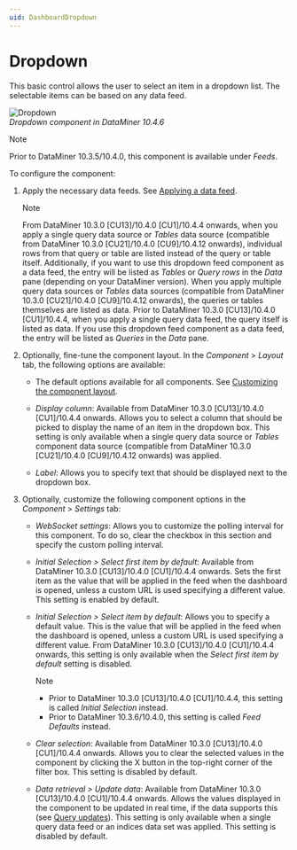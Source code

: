 ```yaml
---
uid: DashboardDropdown
---
```


# Dropdown

This basic control allows the user to select an item in a dropdown list. The selectable items can be based on any data feed.

![Dropdown](~/user-guide/images/Dropdown.png)<br>*Dropdown component in DataMiner 10.4.6*

> [!NOTE]
> Prior to DataMiner 10.3.5/10.4.0<!--  RN 35902 -->, this component is available under *Feeds*.

To configure the component:

1. Apply the necessary data feeds. See [Applying a data feed](xref:Apply_Data_Feed).

   > [!NOTE]
   > From DataMiner 10.3.0 [CU13]/10.4.0 [CU1]/10.4.4 onwards<!--RN 38811-->, when you apply a single query data source or *Tables* data source (compatible from DataMiner 10.3.0 [CU21]/10.4.0 [CU9]/10.4.12 onwards<!--RN 41161-->), individual rows from that query or table are listed instead of the query or table itself. Additionally, if you want to use this dropdown feed component as a data feed, the entry will be listed as *Tables* or *Query rows* in the *Data* pane (depending on your DataMiner version<!--RN 41075-->). When you apply multiple query data sources or *Tables* data sources (compatible from DataMiner 10.3.0 [CU21]/10.4.0 [CU9]/10.4.12 onwards<!--RN 41161-->), the queries or tables themselves are listed as data. Prior to DataMiner 10.3.0 [CU13]/10.4.0 [CU1]/10.4.4, when you apply a single query data feed, the query itself is listed as data. If you use this dropdown feed component as a data feed, the entry will be listed as *Queries* in the *Data* pane.

1. Optionally, fine-tune the component layout. In the *Component* > *Layout* tab, the following options are available:

   - The default options available for all components. See [Customizing the component layout](xref:Customize_Component_Layout).

   - *Display column*: Available from DataMiner 10.3.0 [CU13]/10.4.0 [CU1]/10.4.4 onwards<!--RN 38811-->. Allows you to select a column that should be picked to display the name of an item in the dropdown box. This setting is only available when a single query data source or *Tables* component data source (compatible from DataMiner 10.3.0 [CU21]/10.4.0 [CU9]/10.4.12 onwards<!--RN 41161-->) was applied.

   - *Label*: Allows you to specify text that should be displayed next to the dropdown box.

1. Optionally, customize the following component options in the *Component* > *Settings* tab:

   - *WebSocket settings*: Allows you to customize the polling interval for this component. To do so, clear the checkbox in this section and specify the custom polling interval.

   - *Initial Selection > Select first item by default*: Available from DataMiner 10.3.0 [CU13]/10.4.0 [CU1]/10.4.4 onwards<!--RN 38775-->. Sets the first item as the value that will be applied in the feed when the dashboard is opened, unless a custom URL is used specifying a different value. This setting is enabled by default.

   - *Initial Selection > Select item by default*: Allows you to specify a default value. This is the value that will be applied in the feed when the dashboard is opened, unless a custom URL is used specifying a different value. From DataMiner 10.3.0 [CU13]/10.4.0 [CU1]/10.4.4 onwards<!--RN 38775-->, this setting is only available when the *Select first item by default* setting is disabled.

     > [!NOTE]
     >
     > - Prior to DataMiner 10.3.0 [CU13]/10.4.0 [CU1]/10.4.4<!--RN 38775-->, this setting is called *Initial Selection* instead.
     > - Prior to DataMiner 10.3.6/10.4.0<!--  RN 35984 -->, this setting is called *Feed Defaults* instead.

   - *Clear selection*: Available from DataMiner 10.3.0 [CU13]/10.4.0 [CU1]/10.4.4 onwards<!--RN 38758-->. Allows you to clear the selected values in the component by clicking the X button in the top-right corner of the filter box. This setting is disabled by default.

   - *Data retrieval > Update data*: Available from DataMiner 10.3.0 [CU13]/10.4.0 [CU1]/10.4.4 onwards<!--RN 38811-->. Allows the values displayed in the component to be updated in real time, if the data supports this (see [Query updates](xref:Query_updates)). This setting is only available when a single query data feed or an indices data set was applied. This setting is disabled by default.
